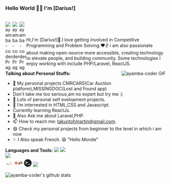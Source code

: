 ### Hello World 👋🏾 I'm [Darius!]

<br/>
<a href="https://api.whatsapp.com/send?phone=+237681248724" >
<img align="left" alt="ayamba-coder Prag" width="22px" src="https://cdn.jsdelivr.net/npm/simple-icons@v3/icons/whatsapp.svg" />
</a>
<a href="https://www.linkedin.com/in/batey-martin-7490a21b6/">
<img align="left" alt="ayamba-coder Prag" width="22px" src="https://cdn.jsdelivr.net/npm/simple-icons@v3/icons/linkedin.svg" />
</a>
<a href="https://www.instagram.com/bate_martin/">
<img align="left" alt="ayamba-coder Prag" width="22px" src="https://cdn.jsdelivr.net/npm/simple-icons@v3/icons/instagram.svg" />
</a>
<br />

<br />

Hi,I'm [Darius!]🙌.I love getting involved in Competitive Programming and Problem Solving.❤✌ i am also passionate about making open-source more accessible, creating technology to elevate people, and building community. Some technologies I enjoy working with include PHP/Laravel, ReactJS.

<img align="right" alt="ayamba-coder GIF" src="https://media.giphy.com/media/L1R1tvI9svkIWwpVYr/giphy.gif" />

**Talking about Personal Stuffs:**
- 🔭 My personal projects CMRCARS(Car Auction platform),MISSINGDOC(Lost and Found app)
- Don't take me too serious,am no expert but try me :)
- 🌱 Lots of personal self evelopment projects.
- 🤔 I’m interrested in HTML,CSS and Javascript.
- Currently learning ReactJs.
- 💬 Also Ask me about Laravel,PHP.
- 📫 How to reach me: takuntohmartin@gmail.com.
- 😄 Check my personal projects from beginner to the level in which i am now
- ✨ I Also speak French. 😄 "Hello Monde"

**Languages and Tools:**
<code><img height="30" src="https://cdn.icon-icons.com/icons2/2108/PNG/512/javascript_icon_130900.png"></code>
<code><img height="30" src="https://camo.githubusercontent.com/cd4f6f29ed0f1380ac3e56c3b8fa67f019f0db2f/687474703a2f2f73616368696e63686f7072612e636f6465732f44657669436f6e2f69636f6e732f6e6f64656a732f6e6f64656a732d6f726967696e616c2d776f72646d61726b2e737667"></code>
<code>
  <img height="25" src="https://camo.githubusercontent.com/6be3646ce76e40755a02311173db81cfdb506cbf/687474703a2f2f73616368696e63686f7072612e636f6465732f44657669436f6e2f69636f6e732f68746d6c352f68746d6c352d6f726967696e616c2d776f72646d61726b2e737667">
</code>
<code><img height="25" src="https://raw.githubusercontent.com/github/explore/80688e429a7d4ef2fca1e82350fe8e3517d3494d/topics/mysql/mysql.png"></code>
<code><img height="25" src="https://raw.githubusercontent.com/github/explore/80688e429a7d4ef2fca1e82350fe8e3517d3494d/topics/git/git.png"></code>
<code><img height="25" src="https://raw.githubusercontent.com/github/explore/80688e429a7d4ef2fca1e82350fe8e3517d3494d/topics/terminal/terminal.png"></code>
<code><img height="25" src="https://cdn.jsdelivr.net/npm/simple-icons@3.7.0/icons/eleventy.svg"></code>

![ayamba-coder's github stats](https://github-readme-stats.vercel.app/api?username=ayamba-coder&show_icons=true&hide_border=true)
